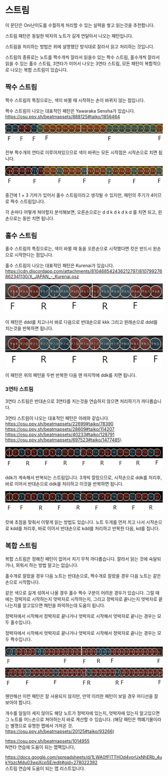 # 스트림

이 문단은 Oni난이도를 수월하게 처리할 수 있는 실력을 쌓고 읽는것을 추천합니다.

스트림 패턴은 동일한 박자의 노트가 길게 연달아서 나오는 패턴입니다.

스트림을 처리하는 방법은 위에 설명했던 방식대로 잘라서 읽고 처리하는 것입니다.

스트림의 종류로는 노트를 짝수개씩 잘라서 읽을수 있는 짝수 스트림, 홀수개씩 잘라서 읽을 수 있는 홀수 스트림, 3연타가 이어서 나오는 3연타 스트림, 모든 패턴이 복합적으로 나오는 복합 스트림이 있습니다.

## 짝수 스트림

짝수 스트림의 특징으로는, 색이 바뀔 때 시작하는 손이 바뀌지 않는 점입니다.

짝수 스트림이 나오는 대표적인 패턴은 Yawaraka Sensha가 있습니다.\
<https://osu.ppy.sh/beatmapsets/888125#taiko/1856464>

<p align="center"> <img src="./yawaraka1.jpg"> </p>

전부 짝수개의 연타로 이루어져있으므로 색이 바뀌는 모든 시작점은 시작손으로 치면 됩니다.

<p align="center"> <img src="./yawaraka2.jpg"> </p>

중간에 1 + 3 기차가 있어서 홀수 스트림이라고 생각될 수 있지만, 패턴의 주기가 4이므로 짝수 스트림입니다.

각 손마다 어떻게 쳐야할지 분석해보면, 오른손으로는 d d k d k d k d 를 치면 되고, 왼손으로는 동만 치면 됩니다.

## 홀수 스트림

홀수 스트림의 특징으로는, 색이 바뀔 때 동을 오른손으로 시작했다면 캇은 반드시 왼손으로 시작한다는 점입니다.

홀수 스트림이 나오는 대표적인 패턴은 Kurenai가 있습니다.\
<https://cdn.discordapp.com/attachments/810468542436212797/810799276862341130/X_JAPAN_-_Kurenai.osz>

<p align="center"> <img src="./kurenai1.jpg"> </p>

이 패턴은 ddd를 치고나서 바로 다음으로 반대손으로 kkk 그리고 원래손으로 ddd를 치는것을 반복하면 됩니다.

<p align="center"> <img src="./kurenai2.jpg"> </p>

이 패턴은 위의 패턴을 두번 반복한 다음 맨 마지막에 ddk를 치면 됩니다.

### 3연타 스트림

3연타 스트림은 반대손으로 3연타를 치는것을 연습하지 않으면 처리하기가 까다롭습니다.

3연타 스트림이 나오는 대표적인 패턴은 아래와 같습니다.\
<https://osu.ppy.sh/beatmapsets/22699#taiko/78390>\
<https://osu.ppy.sh/beatmapsets/28609#taiko/114207>\
<https://osu.ppy.sh/beatmapsets/40233#taiko/128791>\
<https://osu.ppy.sh/beatmapsets/697523#taiko/1477485>\

<p align="center"> <img src="./triplet1.jpg"> </p>

ddk가 계속해서 반복되는 스트림입니다. 3개씩 잘랐으므로, 시작손으로 ddk를 처리후, 바로 이어서 반대손으로 ddk를 처리하고 이것을 반복하면 됩니다.

<p align="center"> <img src="./triplet2.jpg"> </p>

캇에 초점을 맞춰서 이렇게 읽는 방법도 있습니다. 노트 두개를 먼저 치고 나서 시작손으로 kdd를 처리후, 바로 이어서 반대손으로 kdd를 처리하고 반복한 다음, kd를 칩니다.

## 복합 스트림

복합 스트림은 정해진 패턴이 없어서 치기 무척 까다롭습니다. 잘라서 읽는 것에 숙달되거나, 외워서 하는 방법 말고는 없습니다.

홀수개로 잘랐을 경우 다음 노트는 반대손으로, 짝수개로 잘랐을 경우 다음 노트는 같은 손으로 시작합니다.

같은 색으로 길게 섞여서 나올 경우 홀수 짝수 구분이 어려운 경우가 있습니다.
그럴 때에는 정박자로 시작하는지 엇박자로 시작하는지, 그리고 정박자로 끝나는지 엇박자로 끝나는지를 알고있으면 패턴을 파악하는데 도움이 됩니다.

정박자에서 시작해서 정박자로 끝나거나 엇박자로 시작해서 엇박자로 끝나는 경우는 모두 홀수입니다.

정박자에서 시작해서 엇박자로 끝나거나 엇박자로 시작해서 정박자로 끝나는 경우는 모두 짝수입니다.

<p align="center"> <img src="./complex1.jpg"> <img src="./complex2.jpg"> </p>

웬만해선 이런 패턴은 잘 사용되지 않지만, 만약 이러한 패턴이 보일 경우 마디선을 잘 보아야 합니다.

개수를 일일이 세지 않아도 해당 노트가 정박자에 있는지, 엇박자에 있는지 알고있으면 그 노트를 어느손으로 쳐야하는지 바로 계산할 수 있습니다. (해당 패턴은 핵폐기물이라는 별명으로 유명한 맵에서 가져온 것. <https://osu.ppy.sh/beatmapsets/20125#taiko/93266>)

<https://osu.ppy.sh/beatmapsets/1014955>\
N연타 연습에 도움이 되는 맵팩입니다,

<https://docs.google.com/spreadsheets/d/1LWA0fFITTHOd4vorUxNhERb_4ukYqzcMdu03wpXcpSE/edit#gid=278022392>\
스트림 연습에 도움이 되는 맵 리스트입니다.
